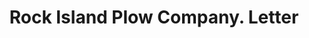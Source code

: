 ---
doi: 10.7916/D84J1S9Q
date_other: '1919'
date_other_textual: '1919'
form: correspondence
genre:
- Letters (correspondence)
name:
- Rock Island Plow Company
object_in_context_url: https://biggert.cul.columbia.edu/items/view/ave_biggert_01839
subject_hierarchical_geographic:
- Rock Island, Illinois, United States
subject_name:
- Rock Island Plow Company
title: Rock Island Plow Company. Letter
sort_title: Rock Island Plow Company. Letter
call_number: ave_biggert_01839
coordinates:
- 41.48916666666667,-90.57305555555556
pid: ave_biggert_01839
identifiers: ave_biggert_01839
permalink: /biggert/ave_biggert_01839/
layout: iiif-image-page
---